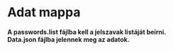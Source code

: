 ﻿# Adat mappa
**A passwords.list fájlba kell a jelszavak listáját beírni.** <br>
**Data.json fájlba jelennek meg az adatok.**
